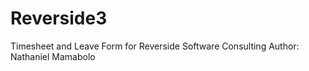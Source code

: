 # Reverside3
Timesheet and Leave Form for Reverside Software Consulting
Author: Nathaniel  Mamabolo
